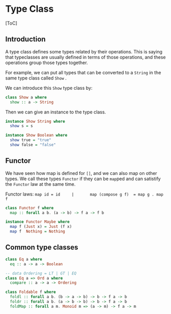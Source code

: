 # Type Class

[ToC]

## Introduction

A type class defines some types related by their operations. This is saying that typeclasses are usually defined in terms of those operations, and these operations group those types together.

For example, we can put all types that can be converted to a `String` in the same type class called `Show` .

We can introduce this `Show` type class by:

```haskell
class Show a where
  show :: a -> String
```

Then we can give an instance to the type class.

```haskell
instance Show String where
  show s = s

instance Show Boolean where
  show true = "true"
  show false = "false"
```

## Functor

We have seen how map is defined for `[]`, and we can also map on other types. We call these types `Functor` if they can be `map`ped and can satistify the `Functor` law at the same time.

 Functor laws:                                   `map id = id     |       map (compose g f)  = map g . map f `

```haskell
class Functor f where
  map :: forall a b. (a -> b) -> f a -> f b

instance Functor Maybe where
  map f (Just x) = Just (f x)
  map f  Nothing = Nothing
```

## Common type classes

```haskell
class Eq a where
  eq :: a -> a -> Boolean

-- data Ordering = LT | GT | EQ
class Eq a => Ord a where
  compare :: a -> a -> Ordering

class Foldable f where
  foldl :: forall a b. (b -> a -> b) -> b -> f a -> b
  foldr :: forall a b. (a -> b -> b) -> b -> f a -> b
  foldMap :: forall a m. Monoid m => (a -> m) -> f a -> m
```
